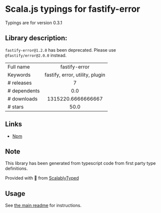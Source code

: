 
# Scala.js typings for fastify-error

Typings are for version 0.3.1

## Library description:
`fastify-error@1.2.0` has been deprecated. Please use `@fastify/error@2.0.0` instead.

|                    |                 |
| ------------------ | :-------------: |
| Full name          | fastify-error |
| Keywords           | fastify, error, utility, plugin |
| # releases         | 7 |
| # dependents       | 0.0 |
| # downloads        | 1315220.6666666667 |
| # stars            | 50.0 |

## Links
- [Npm](https://www.npmjs.com/package/fastify-error)
    


## Note
This library has been generated from typescript code from first party type definitions.

Provided with :purple_heart: from [ScalablyTyped](https://github.com/oyvindberg/ScalablyTyped)

## Usage
See [the main readme](../../readme.md) for instructions.


